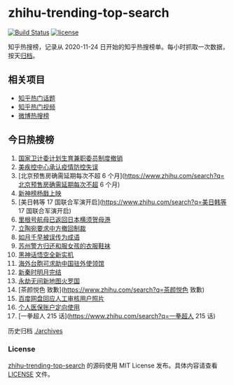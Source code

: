 # zhihu-trending-top-search

[![Build Status](https://github.com/justjavac/zhihu-trending-top-search/workflows/ci/badge.svg?branch=main)](https://github.com/justjavac/zhihu-trending-top-search/actions)
[![license](https://img.shields.io/github/license/justjavac/zhihu-trending-top-search)](https://github.com/justjavac/zhihu-trending-top-search/blob/main/LICENSE)

知乎热搜榜，记录从 2020-11-24 日开始的知乎热搜榜单。每小时抓取一次数据，按天[归档](./archives)。

## 相关项目

- [知乎热门话题](https://github.com/justjavac/zhihu-trending-hot-questions)
- [知乎热门视频](https://github.com/justjavac/zhihu-trending-hot-video)
- [微博热搜榜](https://github.com/justjavac/weibo-trending-hot-search)

## 今日热搜榜

<!-- BEGIN -->
<!-- 最后更新时间 Sat Aug 20 2022 14:07:02 GMT+0800 (China Standard Time) -->

1. [国家卫计委计划生育兼职委员制度撤销](https://www.zhihu.com/search?q=国家卫计委计划生育兼职委员制度撤销)
1. [美疾控中心承认疫情防控失误](https://www.zhihu.com/search?q=美疾控中心承认疫情防控失误)
1. [北京预售房确需延期每次不超 6 个月](https://www.zhihu.com/search?q=北京预售房确需延期每次不超 6 个月)
1. [新神榜杨戬上映](https://www.zhihu.com/search?q=新神榜杨戬上映)
1. [美日韩等 17 国联合军演开启](https://www.zhihu.com/search?q=美日韩等 17 国联合军演开启)
1. [里根号航母已返回日本横须贺母港](https://www.zhihu.com/search?q=里根号航母已返回日本横须贺母港)
1. [立陶宛要求中方撤回制裁](https://www.zhihu.com/search?q=立陶宛要求中方撤回制裁)
1. [如月千早被误传为成语](https://www.zhihu.com/search?q=如月千早被误传为成语)
1. [苏州警方归还和服女孩的衣服鞋袜](https://www.zhihu.com/search?q=苏州警方归还和服女孩的衣服鞋袜)
1. [黑神话悟空全新实机](https://www.zhihu.com/search?q=黑神话悟空全新实机)
1. [海外台胞可求助中国驻外使领馆](https://www.zhihu.com/search?q=海外台胞可求助中国驻外使领馆)
1. [新秦时明月完结](https://www.zhihu.com/search?q=新秦时明月完结)
1. [永劫无间新地图火罗国](https://www.zhihu.com/search?q=永劫无间新地图火罗国)
1. [茶颜悦色 致歉](https://www.zhihu.com/search?q=茶颜悦色 致歉)
1. [百度网盘回应人工审核用户照片](https://www.zhihu.com/search?q=百度网盘回应人工审核用户照片)
1. [个人医保账户定向使用](https://www.zhihu.com/search?q=个人医保账户定向使用)
1. [一拳超人 215 话](https://www.zhihu.com/search?q=一拳超人 215 话)

<!-- END -->

历史归档 [./archives](./archives)

### License

[zhihu-trending-top-search](https://github.com/justjavac/zhihu-trending-top-search)
的源码使用 MIT License 发布。具体内容请查看 [LICENSE](./LICENSE) 文件。
